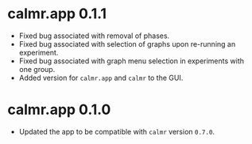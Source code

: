 # calmr.app 0.1.1

* Fixed bug associated with removal of phases.
* Fixed bug associated with selection of graphs upon re-running an experiment.
* Fixed bug associated with graph menu selection in experiments with one group.
* Added version for `calmr.app` and `calmr` to the GUI.

# calmr.app 0.1.0

* Updated the app to be compatible with `calmr` version `0.7.0`.
